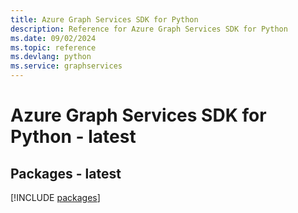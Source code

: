 ```yaml
---
title: Azure Graph Services SDK for Python
description: Reference for Azure Graph Services SDK for Python
ms.date: 09/02/2024
ms.topic: reference
ms.devlang: python
ms.service: graphservices
---
```

# Azure Graph Services SDK for Python - latest
## Packages - latest
[!INCLUDE [packages](graph-services-index.md)]